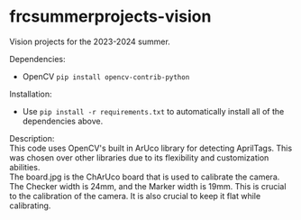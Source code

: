 # frcsummerprojects-vision

Vision projects for the 2023-2024 summer.

Dependencies:
- OpenCV `pip install opencv-contrib-python`

Installation:  
- Use `pip install -r requirements.txt` to automatically install all of the dependencies above.

Description:  
This code uses OpenCV's built in ArUco library for detecting AprilTags. This was chosen over other libraries due to its flexibility and customization abilities.  
The board.jpg is the ChArUco board that is used to calibrate the camera. The Checker width is 24mm, and the Marker width is 19mm. This is crucial to the calibration of the camera. It is also crucial to keep it flat while calibrating.